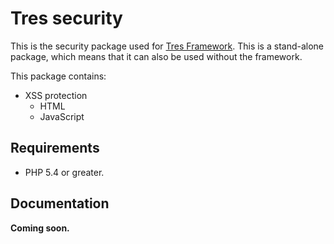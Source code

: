 # Tres security

This is the security package used for [Tres Framework](https://github.com/tres-framework/Tres). 
This is a stand-alone package, which means that it can also be used without the framework.

This package contains:
- XSS protection
    - HTML
    - JavaScript

## Requirements
- PHP 5.4 or greater.

## Documentation
**Coming soon.**
